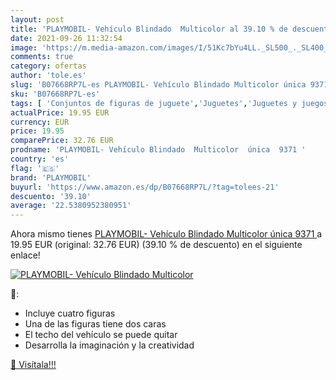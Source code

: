 ```yaml
---
layout: post
title: 'PLAYMOBIL- Vehículo Blindado  Multicolor al 39.10 % de descuento'
date: 2021-09-26 11:32:54
image: 'https://m.media-amazon.com/images/I/51Kc7bYu4LL._SL500_._SL400_.jpg'
comments: true
category: ofertas
author: 'tole.es'
slug: 'B07668RP7L-es PLAYMOBIL- Vehículo Blindado Multicolor única 9371'
sku: 'B07668RP7L-es'
tags: [ 'Conjuntos de figuras de juguete','Juguetes','Juguetes y juegos','Muñecos y figuras','playmobil','playmobil-', ]
actualPrice: 19.95 EUR
currency: EUR
price: 19.95
comparePrice: 32.76 EUR
prodname: 'PLAYMOBIL- Vehículo Blindado  Multicolor  única  9371 '
country: 'es'
flag: '🇪🇸'
brand: 'PLAYMOBIL'
buyurl: 'https://www.amazon.es/dp/B07668RP7L/?tag=tolees-21'
descuento: '39.10'
average: '22.5380952380951'
---
```


Ahora mismo tienes [PLAYMOBIL- Vehículo Blindado  Multicolor  única  9371 ](https://www.amazon.es/dp/B07668RP7L/?tag=tolees-21) a 19.95 EUR (original: 32.76 EUR) (39.10 %  de descuento) en el siguiente enlace!

[![PLAYMOBIL- Vehículo Blindado  Multicolor](https://m.media-amazon.com/images/I/51Kc7bYu4LL._SL500_._SL400_.jpg)](https://www.amazon.es/dp/B07668RP7L/?tag=tolees-21)

🔎:

- Incluye cuatro figuras
- Una de las figuras tiene dos caras
- El techo del vehículo se puede quitar
- Desarrolla la imaginación y la creatividad

[🛒 Visítala!!!](https://www.amazon.es/dp/B07668RP7L/?tag=tolees-21)
